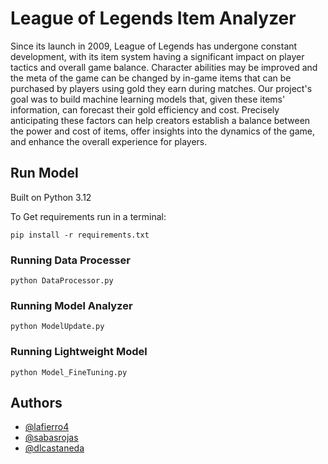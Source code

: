 
# League of Legends Item Analyzer

Since its launch in 2009, League of Legends has undergone constant development, with its item system having a significant impact on player tactics and overall game balance. Character abilities may be improved and the meta of the game can be changed by in-game items that can be purchased by players using gold they earn during matches. Our project's goal was to build machine learning models that, given these items' information, can forecast their gold efficiency and cost. Precisely anticipating these factors can help creators establish a balance between the power and cost of items, offer insights into the dynamics of the game, and enhance the overall experience for players.


## Run Model
Built on Python 3.12

To Get requirements run in a terminal:
```
pip install -r requirements.txt
```
### Running Data Processer
```
python DataProcessor.py
```

### Running Model Analyzer
```
python ModelUpdate.py
```

### Running Lightweight Model
```
python Model_FineTuning.py
```


## Authors

- [@lafierro4](https://github.com/lafierro4)
- [@sabasrojas](https://github.com/SabasRojas)
- [@dlcastaneda](https://github.com/dlcastaneda)
